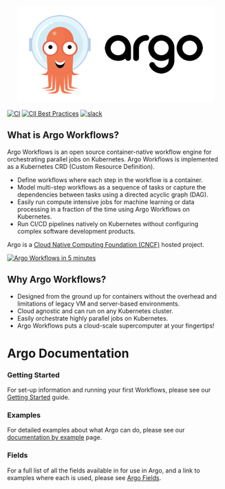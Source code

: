 <p align="center"><img src="./assets/argo.png" alt="Argo Logo"></p>

[![CI](https://github.com/nholuongut/argo-workflows/workflows/CI/badge.svg)](https://github.com/nholuongut/argo-workflows/actions?query=event%3Apush+branch%3Amaster)
[![CII Best Practices](https://bestpractices.coreinfrastructure.org/projects/3830/badge)](https://bestpractices.coreinfrastructure.org/projects/3830)
[![slack](https://img.shields.io/badge/slack-nholuongut-brightgreen.svg?logo=slack)](https://nholuongut.github.io/community/join-slack)

## What is Argo Workflows?
Argo Workflows is an open source container-native workflow engine for orchestrating parallel jobs on Kubernetes. Argo Workflows is implemented as a Kubernetes CRD (Custom Resource Definition).

* Define workflows where each step in the workflow is a container.
* Model multi-step workflows as a sequence of tasks or capture the dependencies between tasks using a directed acyclic graph (DAG).
* Easily run compute intensive jobs for machine learning or data processing in a fraction of the time using Argo Workflows on Kubernetes.
* Run CI/CD pipelines natively on Kubernetes without configuring complex software development products.

Argo is a [Cloud Native Computing Foundation (CNCF)](https://cncf.io/) hosted project.

[![Argo Workflows in 5 minutes](https://img.youtube.com/vi/TZgLkCFQ2tk/0.jpg)](https://www.youtube.com/watch?v=TZgLkCFQ2tk)

## Why Argo Workflows?
* Designed from the ground up for containers without the overhead and limitations of legacy VM and server-based environments.
* Cloud agnostic and can run on any Kubernetes cluster.
* Easily orchestrate highly parallel jobs on Kubernetes.
* Argo Workflows puts a cloud-scale supercomputer at your fingertips!

# Argo Documentation

### Getting Started

For set-up information and running your first Workflows, please see our [Getting Started](quick-start.md) guide.

### Examples

For detailed examples about what Argo can do, please see our [documentation by example](https://github.com/nholuongut/argo-workflows/blob/master/examples/README.md) page.

### Fields

For a full list of all the fields available in for use in Argo, and a link to examples where each is used, please see [Argo Fields](fields.md).
